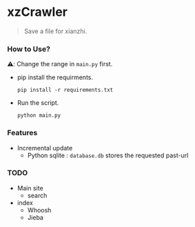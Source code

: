 # xzCrawler

> Save a file for xianzhi. 

### How to Use?

⚠️: Change the range in `main.py` first.

- pip install the requirments.
    ```shell
    pip install -r requirements.txt
    ```
- Run the script.
    ```shell
    python main.py
    ```

### Features

- Incremental update
    - Python sqlite : `database.db` stores the requested past-url

### TODO

- Main site
    - search
- index
    - Whoosh
    - Jieba
